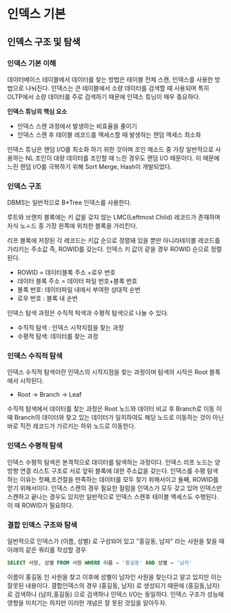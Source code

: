 # 인덱스 기본



## 인덱스 구조 및 탐색



### 인덱스 기본 이해

데이터베이스 테이블에서 데이터를 찾는 방법은 테이블 전체 스캔, 인덱스를 사용한 방법으로 나눠진다. 인덱스는 큰 테이블에서 소량 데이터를 검색할 때 사용되며 특히 OLTP에서 소량 데이터를 주로 검색하기 때문에 인덱스 튜닝이 매우 중요하다. 



**인덱스 튜닝의 핵심 요소**

- 인덱스 스캔 과정에서 발생하는 비효율을 줄이기
- 인덱스 스캔 후 테이블 레코드를 액세스할 때 발생하는 랜덤 액세스 최소화



인덱스 튜닝은 랜덤 I/O를 최소화 하기 위한 것이며 조인 메소드 중 가장 일반적으로 사용하는 NL 조인이 대량 데이터를 조인할 때 느린 경우도 랜덤 I/O 때문이다. 이 때문에 느린 랜덤 I/O를 극복하기 위해 Sort Merge, Hash이 개발되었다. 



### 인덱스 구조

DBMS는 일반적으로 B*Tree 인덱스를 사용한다. 

루트와 브랜치 블록에는 키 값을 갖지 않는 LMC(Leftmost Child) 레코드가 존재하며 자식 노ㅗ드 중 가장 왼쪽에 위치한 블록을 가리킨다.



리프 블록에 저장된 각 레코드는 키값 순으로 정렬돼 있을 뿐만 아니라테이블 레코드를 가리키는 주소값 즉, ROWID를 갖는다. 인덱스 키 값이 같을 경우 ROWID 순으로 정렬된다.

- ROWID = 데이터블록 주소 +로우 번호
- 데이터 블록 주소 = 데이터 파일 번호+블록 번호
- 블록 번호: 데이터파일 내에서 부여한 상대적 순번
- 로우 번호 : 블록 내 순번



인덱스 탐색 과정은 수직적 탁색과 수평적 탐색으로 나눌 수 있다.

- 수직적 탐색 : 인덱스 시작지점을 찾는 과정
- 수평적 탐색: 데이터를 찾는 과정



### 인덱스 수직적 탐색

인덱스 수직적 탐색이란 인덱스의 시작지점을 찾는 과정이며 탐색의 시작은 Root 블록에서 시작된다.  

- Root -> Branch -> Leaf

수직적 탐색에서 데이터를 찾는 과정은 Root 노드와 데이터 비교 후 Branch로 이동 이 때 Branch의 데이터와 찾고 있는 데이터가 일치하여도 해당 노드로 이동하는 것이 아닌 바로 직전 레코드가 가르키는 하위 노드로 이동한다.



### 인덱스 수평적 탐색

인덱스 수평적 탐색은 본격적으로 데이터를 탐색하는 과정이다.  인덱스 리프 노드는 양방향 연결 리스트 구조로 서로 앞뒤 블록에 대한 주소값을 갖는다. 인덱스를 수평 탐색 하는 이유는 첫째,조건절을 만족하는 데이터를 모두 찾기 위해서이고 둘째, ROWID를 얻기 위해서이다. 인덱스 스캔의 경우 필요한 컬럼을 인덱스가 모두 갖고 있어 인덱스만 스캔하고 끝나는 경우도 있지만 일반적으로 인덱스 스캔후 테이블 액세스도 수행된다. 이 때 ROWID가 필요하다.



### 결합 인덱스 구조와 탐색

일반적으로 인덱스가 (이름, 성별) 로 구성되어 있고 "홍길동, 남자" 라는 사원을 찾을 때 아래의 같은 쿼리를 작성할 경우

```sql
SELECT 사원, 성별 FROM 사원 WHERE 이름 = '홍길동' AND 성별 = '남자'
```

이름이 홍길동 인 사원을 찾고 이후에 성별이 남자인 사원을 찾는다고 알고 있지만 이는 잘못된 내용이다. 결합인덱스의 경우 (홍길동, 남자) 로 생성되기 때문에 (홍길동,남자) 로 검색하나 (남자,홍길동) 으로 검색하나 인덱스 I/O는 동일하다. 인덱스 구조가 성능에 영향을 미치기는 하지만 이러한 개념은 잘 못된 것임을 알아두자.



